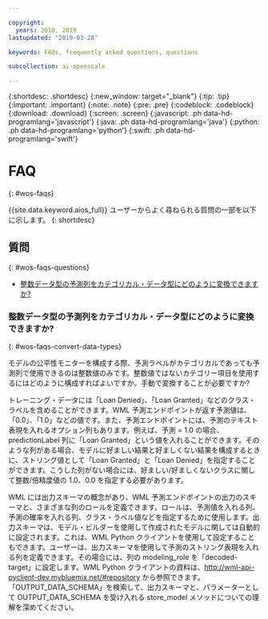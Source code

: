 ```yaml
---

copyright:
  years: 2018, 2019
lastupdated: "2019-03-28"

keywords: FAQs, frequently asked questions, questions

subcollection: ai-openscale

---
```


{:shortdesc: .shortdesc}
{:new_window: target="_blank"}
{:tip: .tip}
{:important: .important}
{:note: .note}
{:pre: .pre}
{:codeblock: .codeblock}
{:download: .download}
{:screen: .screen}
{:javascript: .ph data-hd-programlang='javascript'}
{:java: .ph data-hd-programlang='java'}
{:python: .ph data-hd-programlang='python'}
{:swift: .ph data-hd-programlang='swift'}

# FAQ
{: #wos-faqs}

{{site.data.keyword.aios_full}} ユーザーからよく尋ねられる質問の一部を以下に示します。
{: shortdesc}

## 質問
{: #wos-faqs-questions}

- [整数データ型の予測列をカテゴリカル・データ型にどのように変換できますか?](#wos-faqs-convert-data-types)

### 整数データ型の予測列をカテゴリカル・データ型にどのように変換できますか?
{: #wos-faqs-convert-data-types}

モデルの公平性モニターを構成する際、予測ラベルがカテゴリカルであっても予測列で使用できるのは整数値のみです。整数値ではないカテゴリー項目を使用するにはどのように構成すればよいですか。手動で変換することが必要ですか? 

トレーニング・データには「Loan Denied」、「Loan Granted」などのクラス・ラベルを含めることができます。WML 予測エンドポイントが返す予測値は、「0.0」、「1.0」などの値です。また、予測エンドポイントには、予測のテキスト表現を入れるオプション列もあります。例えば、予測 = 1.0 の場合、predictionLabel 列に「Loan Granted」という値を入れることができます。そのような列がある場合、モデルに好ましい結果と好ましくない結果を構成するときに、ストリング値として「Loan Granted」と「Loan Denied」を指定することができます。こうした列がない場合には、好ましい/好ましくないクラスに関して整数/倍精度値の 1.0、0.0 を指定する必要があります。

WML には出力スキーマの概念があり、WML 予測エンドポイントの出力のスキーマと、さまざまな列のロールを定義できます。ロールは、予測値を入れる列、予測の確率を入れる列、クラス・ラベル値などを指定するために使用します。出力スキーマは、モデル・ビルダーを使用して作成されたモデルに関しては自動的に設定されます。これは、WML Python クライアントを使用して設定することもできます。ユーザーは、出力スキーマを使用して予測のストリング表現を入れる列を定義できます。その場合には、列の modeling_role を「decoded-target」に設定します。WML Python クライアントの資料は、http://wml-api-pyclient-dev.mybluemix.net/#repository から参照できます。「OUTPUT_DATA_SCHEMA」を検索して、出力スキーマと、パラメーターとして OUTPUT_DATA_SCHEMA を受け入れる store_model メソッドについての理解を深めてください。



